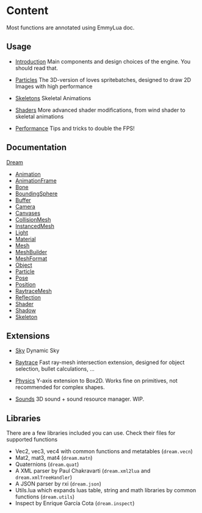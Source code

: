 # Content

Most functions are annotated using EmmyLua doc.

## Usage

- [Introduction](https://3dreamengine.github.io/3DreamEngine/docu/introduction)
  Main components and design choices of the engine. You should read that.

- [Particles](https://3dreamengine.github.io/3DreamEngine/docu/particles)
  The 3D-version of loves spritebatches, designed to draw 2D Images with high performance

- [Skeletons](https://3dreamengine.github.io/3DreamEngine/docu/skeletons)
  Skeletal Animations

- [Shaders](https://3dreamengine.github.io/3DreamEngine/docu/particles)
  More advanced shader modifications, from wind shader to skeletal animations

- [Performance](https://3dreamengine.github.io/3DreamEngine/docu/performance)
  Tips and tricks to double the FPS!

## Documentation
[Dream](https://3dreamengine.github.io/3DreamEngine/docu/classes/dream)


* [Animation](https://3dreamengine.github.io/3DreamEngine/docu/classes/animation)  
* [AnimationFrame](https://3dreamengine.github.io/3DreamEngine/docu/classes/animationframe)  
* [Bone](https://3dreamengine.github.io/3DreamEngine/docu/classes/bone)  
* [BoundingSphere](https://3dreamengine.github.io/3DreamEngine/docu/classes/boundingsphere)  
* [Buffer](https://3dreamengine.github.io/3DreamEngine/docu/classes/buffer)  
* [Camera](https://3dreamengine.github.io/3DreamEngine/docu/classes/camera)  
* [Canvases](https://3dreamengine.github.io/3DreamEngine/docu/classes/canvases)  
* [CollisionMesh](https://3dreamengine.github.io/3DreamEngine/docu/classes/collisionmesh)  
* [InstancedMesh](https://3dreamengine.github.io/3DreamEngine/docu/classes/instancedmesh)  
* [Light](https://3dreamengine.github.io/3DreamEngine/docu/classes/light)  
* [Material](https://3dreamengine.github.io/3DreamEngine/docu/classes/material)  
* [Mesh](https://3dreamengine.github.io/3DreamEngine/docu/classes/mesh)  
* [MeshBuilder](https://3dreamengine.github.io/3DreamEngine/docu/classes/meshbuilder)  
* [MeshFormat](https://3dreamengine.github.io/3DreamEngine/docu/classes/meshformat)  
* [Object](https://3dreamengine.github.io/3DreamEngine/docu/classes/object)  
* [Particle](https://3dreamengine.github.io/3DreamEngine/docu/classes/particle)  
* [Pose](https://3dreamengine.github.io/3DreamEngine/docu/classes/pose)  
* [Position](https://3dreamengine.github.io/3DreamEngine/docu/classes/position)  
* [RaytraceMesh](https://3dreamengine.github.io/3DreamEngine/docu/classes/raytracemesh)  
* [Reflection](https://3dreamengine.github.io/3DreamEngine/docu/classes/reflection)  
* [Shader](https://3dreamengine.github.io/3DreamEngine/docu/classes/shader)  
* [Shadow](https://3dreamengine.github.io/3DreamEngine/docu/classes/shadow)  
* [Skeleton](https://3dreamengine.github.io/3DreamEngine/docu/classes/skeleton)

## Extensions

- [Sky](https://3dreamengine.github.io/3DreamEngine/docu/extensions/sky)
  Dynamic Sky

- [Raytrace](https://3dreamengine.github.io/3DreamEngine/docu/extensions/raytrace)
  Fast ray-mesh intersection extension, designed for object selection, bullet calculations, ...

- [Physics](https://3dreamengine.github.io/3DreamEngine/docu/extensions/physics)
  Y-axis extension to Box2D. Works fine on primitives, not recommended for complex shapes.

- [Sounds](https://3dreamengine.github.io/3DreamEngine/docu/extensions/sounds)
  3D sound + sound resource manager. WIP.

## Libraries

There are a few libraries included you can use. Check their files for supported functions

* Vec2, vec3, vec4 with common functions and metatables (`dream.vecn`)
* Mat2, mat3, mat4 (`dream.matn`)
* Quaternions (`dream.quat`)
* A XML parser by Paul Chakravarti (`dream.xml2lua` and `dream.xmlTreeHandler`)
* A JSON parser by rxi (`dream.json`)
* Utils.lua which expands luas table, string and math libraries by common functions (`dream.utils`)
* Inspect by Enrique García Cota (`dream.inspect`)

